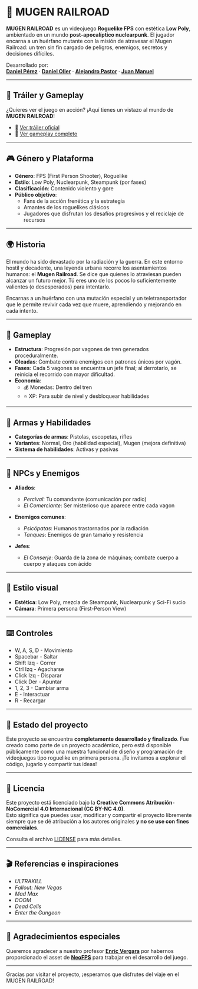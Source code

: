 # 🚂 MUGEN RAILROAD

**MUGEN RAILROAD** es un videojuego **Roguelike FPS** con estética **Low Poly**, ambientado en un mundo **post-apocalíptico nuclearpunk**. El jugador encarna a un huérfano mutante con la misión de atravesar el Mugen Railroad: un tren sin fin cargado de peligros, enemigos, secretos y decisiones difíciles.

Desarrollado por:  
[**Daniel Pérez**](https://github.com/Danimaquina) · [**Daniel Oller**](https://github.com/dani-o0) · [**Alejandro Pastor**](https://github.com/paastoor17) · [**Juan Manuel**](https://github.com/Ryoga05)

---

## 🎥 Tráiler y Gameplay

¿Quieres ver el juego en acción? ¡Aquí tienes un vistazo al mundo de **MUGEN RAILROAD**!

- 🔹 [Ver tráiler oficial](https://youtu.be/Z00pbKC1ZbU)
- 🔹 [Ver gameplay completo](https://youtu.be/34wryrelijM)

---

## 🎮 Género y Plataforma

- **Género**: FPS (First Person Shooter), Roguelike
- **Estilo**: Low Poly, Nuclearpunk, Steampunk (por fases)
- **Clasificación**: Contenido violento y gore
- **Público objetivo**:  
  - Fans de la acción frenética y la estrategia
  - Amantes de los roguelikes clásicos
  - Jugadores que disfrutan los desafíos progresivos y el reciclaje de recursos

---

## 🌍 Historia

El mundo ha sido devastado por la radiación y la guerra. En este entorno hostil y decadente, una leyenda urbana recorre los asentamientos humanos: el **Mugen Railroad**. Se dice que quienes lo atraviesan pueden alcanzar un futuro mejor. Tú eres uno de los pocos lo suficientemente valientes (o desesperados) para intentarlo.

Encarnas a un huérfano con una mutación especial y un teletransportador que le permite revivir cada vez que muere, aprendiendo y mejorando en cada intento.

---

## 🧩 Gameplay

- **Estructura**: Progresión por vagones de tren generados proceduralmente.
- **Oleadas**: Combate contra enemigos con patrones únicos por vagón.
- **Fases**: Cada 5 vagones se encuentra un jefe final; al derrotarlo, se reinicia el recorrido con mayor dificultad.
- **Economía**:
  - 💰 Monedas: Dentro del tren
  - ⭐ XP: Para subir de nivel y desbloquear habilidades

---

## 🔫 Armas y Habilidades

- **Categorías de armas**: Pistolas, escopetas, rifles
- **Variantes**: Normal, Oro (habilidad especial), Mugen (mejora definitiva)
- **Sistema de habilidades**: Activas y pasivas

---

## 👥 NPCs y Enemigos

- **Aliados**:
  - *Percival*: Tu comandante (comunicación por radio)
  - *El Comerciante*: Ser misterioso que aparece entre cada vagon

- **Enemigos comunes**:
  - *Psicópatas*: Humanos trastornados por la radiación
  - *Tanques*: Enemigos de gran tamaño y resistencia

- **Jefes**:
  - *El Conserje*: Guarda de la zona de máquinas; combate cuerpo a cuerpo y ataques con ácido

---

## 🎨 Estilo visual

- **Estética**: Low Poly, mezcla de Steampunk, Nuclearpunk y Sci-Fi sucio
- **Cámara**: Primera persona (First-Person View)

---

## ⌨️ Controles

- W, A, S, D - Movimiento
- Spacebar - Saltar
- Shift Izq - Correr
- Ctrl Izq - Agacharse
- Click Izq - Disparar
- Click Der - Apuntar
- 1, 2, 3 - Cambiar arma
- E - Interactuar
- R - Recargar

---

## 🚧 Estado del proyecto

Este proyecto se encuentra **completamente desarrollado y finalizado**. Fue creado como parte de un proyecto académico, pero está disponible públicamente como una muestra funcional de diseño y programación de videojuegos tipo roguelike en primera persona.
¡Te invitamos a explorar el código, jugarlo y compartir tus ideas!

---

## 📜 Licencia

Este proyecto está licenciado bajo la **Creative Commons Atribución-NoComercial 4.0 Internacional (CC BY-NC 4.0)**.  
Esto significa que puedes usar, modificar y compartir el proyecto libremente siempre que se dé atribución a los autores originales **y no se use con fines comerciales**.

Consulta el archivo [LICENSE](./LICENSE) para más detalles.

---

## 🎬 Referencias e inspiraciones

- *ULTRAKILL*
- *Fallout: New Vegas*
- *Mad Max*
- *DOOM*
- *Dead Cells*
- *Enter the Gungeon*

---

## 🙏 Agradecimientos especiales

Queremos agradecer a nuestro profesor [**Enric Vergara**](https://github.com/donkikochan) por habernos proporcionado el asset de [**NeoFPS**](https://neofps.com/) para trabajar en el desarrollo del juego.

---

Gracias por visitar el proyecto, ¡esperamos que disfrutes del viaje en el MUGEN RAILROAD!
